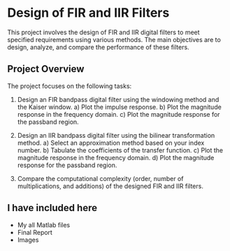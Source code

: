 # Design of FIR and IIR Filters

This project involves the design of FIR and IIR digital filters to meet specified requirements using various methods. The main objectives are to design, analyze, and compare the performance of these filters.

## Project Overview

The project focuses on the following tasks:
1. Design an FIR bandpass digital filter using the windowing method and the Kaiser window.
   a) Plot the impulse response.
   b) Plot the magnitude response in the frequency domain.
   c) Plot the magnitude response for the passband region.

2. Design an IIR bandpass digital filter using the bilinear transformation method.
   a) Select an approximation method based on your index number.
   b) Tabulate the coefficients of the transfer function.
   c) Plot the magnitude response in the frequency domain.
   d) Plot the magnitude response for the passband region.

3. Compare the computational complexity (order, number of multiplications, and additions) of the designed FIR and IIR filters.

## I have included here
- My all Matlab files
- Final Report
- Images
